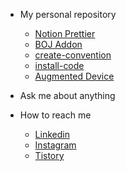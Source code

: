 - My personal repository
  - [Notion Prettier](https://github.com/codevilot/Notion-Prettier)
  - [BOJ Addon](https://github.com/codevilot/BOJ-ADDON-google-extension)
  - [create-convention](https://github.com/codevilot/create-convention)
  - [install-code](https://github.com/codevilot/install-code)
  - [Augmented Device](https://github.com/codevilot/augmentedDevice)
 
- Ask me about anything

- How to reach me
  - [Linkedin](https://www.linkedin.com/in/codevilot/)
  - [Instagram](https://www.instagram.com/heon.th/)
  - [Tistory](https://codevil.tistory.com/)
